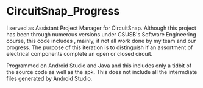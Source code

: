 # CircuitSnap_Progress
I served as Assistant Project Manager for CircuitSnap. Although this project has been through numerous versions under CSUSB's Software Engineering course, this code includes , mainly, if not all work done by my team and our progress. The purpose of this iteration is to distinguish if an assortment of electrical components complete an open or closed circuit. 

Programmed on Android Studio and Java and this includes only a tidbit of the source code as well as the apk. This does not include all the intermdiate files generated by Android Studio.
